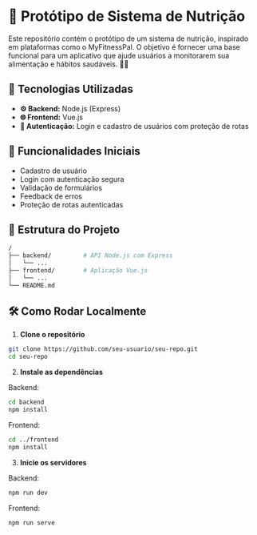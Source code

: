 # 🥗 Protótipo de Sistema de Nutrição

Este repositório contém o protótipo de um sistema de nutrição, inspirado em plataformas como o MyFitnessPal. O objetivo é fornecer uma base funcional para um aplicativo que ajude usuários a monitorarem sua alimentação e hábitos saudáveis. 💪🍎

## 🚀 Tecnologias Utilizadas

- **⚙️ Backend:** Node.js (Express)
- **🌐 Frontend:** Vue.js
- **🔐 Autenticação:** Login e cadastro de usuários com proteção de rotas

## 📌 Funcionalidades Iniciais

- Cadastro de usuário
- Login com autenticação segura
- Validação de formulários
- Feedback de erros
- Proteção de rotas autenticadas

## 📁 Estrutura do Projeto

```bash
/
├── backend/         # API Node.js com Express
│   └── ...
├── frontend/        # Aplicação Vue.js
│   └── ...
└── README.md
```

## 🛠️ Como Rodar Localmente

1. **Clone o repositório**
```bash
git clone https://github.com/seu-usuario/seu-repo.git
cd seu-repo
```

2. **Instale as dependências**

Backend:
```bash
cd backend
npm install
```

Frontend:
```bash
cd ../frontend
npm install
```

3. **Inicie os servidores**

Backend:
```bash
npm run dev
```

Frontend:
```bash
npm run serve
```
